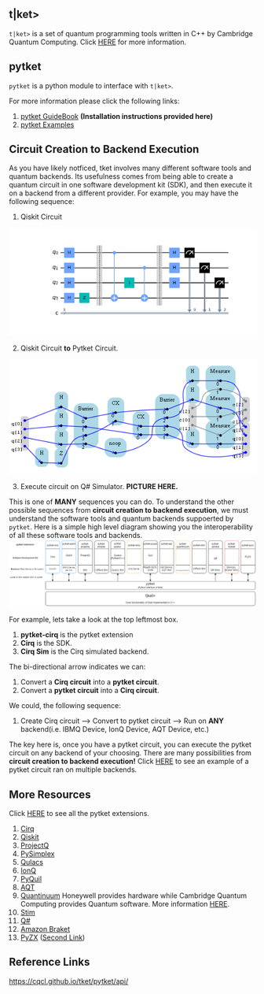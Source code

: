 ## t|ket> 

`t|ket>` is a set of quantum programming tools written in C++ by Cambridge Quantum Computing. Click [HERE](https://github.com/CQCL/tket) for more information.


## pytket
`pytket` is a python module to interface with `t|ket>`.

For more information please click the following links:
1. [pytket GuideBook](https://cqcl.github.io/tket/pytket/api/index.html) **(Installation instructions provided here)**
2. [pytket Examples](https://github.com/CQCL/pytket/tree/main/examples)

## Circuit Creation to Backend Execution
As you have likely notficed, tket involves many different software tools and quantum backends. Its usefulness comes from being able to create a quantum circuit in one software development kit (SDK), and then execute it on a backend from a different provider. For example, you may have the following sequence:

1. Qiskit Circuit

![alt text](Images/B-V_untranspiled.png)

2. Qiskit Circuit **to** Pytket Circuit.

![alt text](Images/pytket_B-V_untranspiled.png) 

3. Execute circuit on Q# Simulator. **PICTURE HERE.**

This is one of **MANY** sequences you can do. To understand the other possible sequences from **circuit creation to backend execution**, we must understand the software tools and quantum backends suppoerted by `pytket`. Here is a simple high level diagram showing you the interoperability of all these software tools and backends. 
![alt text](Images/tket_compilation_interoperability_cropped.png)

For example, lets take a look at the top leftmost box. 
1. **pytket-cirq** is the pytket extension
2. **Cirq** is the SDK.
3. **Cirq Sim** is the Cirq simulated backend. 

The bi-directional arrow indicates we can:
1. Convert a **Cirq circuit** into a **pytket circuit**.
2. Convert a **pytket circuit** into a **Cirq circuit**. 

We could, the following sequence: 
1. Create Cirq circuit --> Convert to pytket circuit --> Run on **ANY** backend(i.e. IBMQ Device, IonQ Device, AQT Device, etc.)

The key here is, once you have a pytket circuit, you can execute the pytket circuit on any backend of your choosing. There are many possibilities from **circuit creation to backend execution!** Click [HERE](https://github.com/CQCL/pytket/blob/main/examples/backends_example.ipynb) to see an example of a pytket circuit ran on multiple backends.

## More Resources
Click [HERE](https://cqcl.github.io/pytket-extensions/api/index.html#http://) to see all the pytket extensions.
1. [Cirq](https://quantumai.google/cirq)
2. [Qiskit](https://qiskit.org/)
3. [ProjectQ](https://projectq.ch/)
4. [PySimplex](https://github.com/Pakniat/PySimplex)
5. [Qulacs](https://github.com/qulacs/qulacs)
6. [IonQ](https://docs.ionq.com/#section/Introduction)
7. [PyQuil](https://pyquil-docs.rigetti.com/en/stable/)
8. [AQT](https://www.aqt.eu/)
9. [Quantinuum](https://github.com/CQCL) Honeywell provides hardware while Cambridge Quantum Computing provides Quantum software. More information [HERE](https://www.honeywell.com/us/en/news/2021/11/things-to-know-about-quantinuum).
10. [Stim](https://github.com/quantumlib/Stim)
11. [Q#](https://docs.microsoft.com/en-us/azure/quantum/overview-what-is-qsharp-and-qdk)
12. [Amazon Braket](https://docs.aws.amazon.com/braket/latest/developerguide/braket-devices.html)
13. [PyZX](http://zxcalculus.com/intro.html) ([Second Link](https://pyzx.readthedocs.io/en/latest/
))

## Reference Links

<https://cqcl.github.io/tket/pytket/api/>
